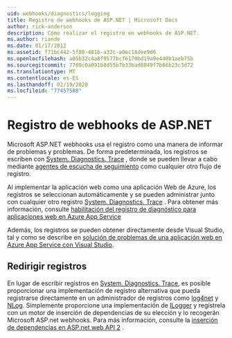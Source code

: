 ```yaml
---
uid: webhooks/diagnostics/logging
title: Registro de webhooks de ASP.NET | Microsoft Docs
author: rick-anderson
description: Cómo realizar el registro en webhooks de ASP.NET.
ms.author: riande
ms.date: 01/17/2012
ms.assetid: f71bc442-5f80-481b-a32c-a0ec18dee9d6
ms.openlocfilehash: a05b32c4a8f9577bcf6170bd19a9e440b1aeb75b
ms.sourcegitcommit: 7709c0a091b8d55b7b33bad8849f7b66b23c3d72
ms.translationtype: MT
ms.contentlocale: es-ES
ms.lasthandoff: 02/19/2020
ms.locfileid: "77457588"
---
```

# <a name="aspnet-webhooks-logging"></a>Registro de webhooks de ASP.NET

Microsoft ASP.NET webhooks usa el registro como una manera de informar de problemas y problemas. De forma predeterminada, los registros se escriben con [System. Diagnostics. Trace](https://msdn.microsoft.com/library/system.diagnostics.trace) , donde se pueden llevar a cabo mediante [agentes de escucha de seguimiento](https://msdn.microsoft.com/library/system.diagnostics.tracelistener.aspx) como cualquier otro flujo de registro.

Al implementar la aplicación web como una aplicación Web de Azure, los registros se seleccionan automáticamente y se pueden administrar junto con cualquier otro registro [System. Diagnostics. Trace](https://msdn.microsoft.com/library/system.diagnostics.trace) . Para obtener más información, consulte [habilitación del registro de diagnóstico para aplicaciones web en Azure App Service](https://azure.microsoft.com/documentation/articles/web-sites-enable-diagnostic-log/)

Además, los registros se pueden obtener directamente desde Visual Studio, tal y como se describe en [solución de problemas de una aplicación web en Azure App Service con Visual Studio](https://azure.microsoft.com/documentation/articles/web-sites-dotnet-troubleshoot-visual-studio/#webserverlogs).

## <a name="redirecting-logs"></a>Redirigir registros

En lugar de escribir registros en [System. Diagnostics. Trace](https://msdn.microsoft.com/library/system.diagnostics.trace), es posible proporcionar una implementación de registro alternativa que pueda registrarse directamente en un administrador de registros como [log4net](http://logging.apache.org/log4net/) y [NLog](http://nlog-project.org/). Simplemente proporcione una implementación de [ILogger](https://github.com/aspnet/AspNetWebHooks/blob/master/src/Microsoft.AspNet.WebHooks.Common/Diagnostics/ILogger.cs) y regístrela con un motor de inserción de dependencias de su elección y lo recogerán Microsoft ASP.net webhooks. Para más información, consulte la [inserción de dependencias en ASP.net web API 2](https://www.asp.net/web-api/overview/advanced/dependency-injection) .

